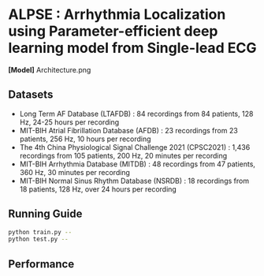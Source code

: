 # ALPSE : Arrhythmia Localization using Parameter-efficient deep learning model from Single-lead ECG

**[Model]**
Architecture.png

## Datasets
- Long Term AF Database (LTAFDB) : 84 recordings from 84 patients, 128 Hz, 24-25 hours per recording
- MIT-BIH Atrial Fibrillation Database (AFDB) : 23 recordings from 23 patients, 256 Hz, 10 hours per recording
- The 4th China Physiological Signal Challenge 2021 (CPSC2021) : 1,436 recordings from 105 patients, 200 Hz, 20 minutes per recording
- MIT-BIH Arrhythmia Database (MITDB) : 48 recordings from 47 patients, 360 Hz, 30 minutes per recording
- MIT-BIH Normal Sinus Rhythm Database (NSRDB) : 18 recordings from 18 patients, 128 Hz, over 24 hours per recording

## Running Guide
```bash
python train.py --
python test.py --
```

## Performance
